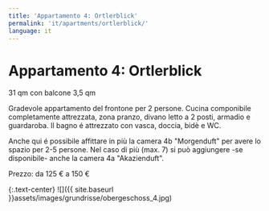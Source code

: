 ```yaml
---
title: 'Appartamento 4: Ortlerblick'
permalink: 'it/apartments/ortlerblick/'
language: it
---
```


# Appartamento 4: Ortlerblick

31 qm con balcone 3,5 qm

Gradevole appartamento del frontone per 2 persone. Cucina componibile completamente attrezzata, zona pranzo, divano letto a 2 posti, armadio e guardaroba. Il bagno é attrezzato con vasca, doccia, bidè e WC.

Anche qui é possibile affittare in più la camera 4b "Morgenduft" per avere lo spazio per 2-5 persone. Nel caso di più (max. 7) si può aggiungere -se disponibile- anche la camera 4a "Akazienduft".

Prezzo: da 125 € a 150 €

{:.text-center}
![]({{ site.baseurl }}assets/images/grundrisse/obergeschoss_4.jpg)
